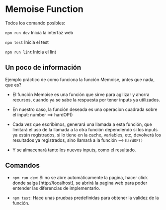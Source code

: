 # Memoise Function

Todos los comando posibles:

`npm run dev` Inicia la interfaz web

`npm test` Inicia el test

`npm run lint` Inicia el lint

## Un poco de información

Ejemplo práctico de como funciona la función Memoise, antes que nada, que es?

- El función Memoise es una función que sirve para agilizar y ahorra recursos, cuando ya se sabe la respuesta por tener inputs ya utilizados.

- En nuestro caso, la función deseada es una operacion cuadrada sobre el input: number ==> hardOP()

- Cada vez que escribimos, generará una llamada a esta función, que limitará el uso de la llamada a la otra función dependiendo si los inputs ya están registrados, si lo tiene en la cache, variables, etc, devolverá los resultados ya registrados, sino llamará a la función ==> `hardOP()`

- Y se almacenará tanto los nuevos inputs, como el resultado.

## Comandos

- `npm run dev`: Si no se abre automáticamente la pagina, hacer click donde salga [http://localhost], se abrirá la pagina web para poder entender las diferencias de implementarlo.

- `npm test`: Hace unas pruebas predefinidas para obtener la validez de la función.
